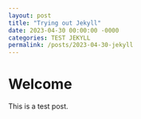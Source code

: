 ```yaml
---
layout: post
title: "Trying out Jekyll"
date: 2023-04-30 00:00:00 -0000
categories: TEST JEKYLL
permalink: /posts/2023-04-30-jekyll
---
```


# Welcome

This is a test post.
